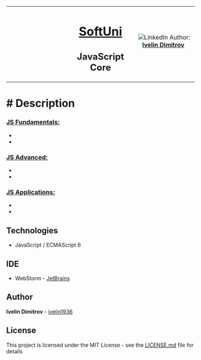 <table border="0" width="100%" cellspacing="1" cellpadding="3" align="center">
<tbody>
<tr>
<td align="center" width="33%"><img style="text-align: ce;" src="http://conf.softuni.bg/wp-content/uploads/2015/01/SoftUni-Logo-Flat_square-blue-300x235.png" alt="" /></td>
<td align="center" width="33%">
<h1><a href="https://softuni.bg/">SoftUni</a></h1>
<h2>JavaScript Core</h2>
</td>
<td align="center" width="33%"><img src="https://avatars1.githubusercontent.com/u/4662382?s=400&u=17bf06835f75e1935dabe4bb1b1c7ae7ab589da6&v=4" alt="" />
<img src="https://www.linkedin.com/favicon.ico" alt="LinkedIn" />
Author: 
<strong>
<a title="LinkedIn Ivelin DImitrov" href="https://www.linkedin.com/in/ivelin-dimitrov-42b13a151/" target="_blank">
Ivelin Dimitrov
</a>
</strong></p>
</td>
</tr>
</tbody>
</table>

<h1># Description</h1>

### [JS Fundamentals:](https://github.com/ivelin1936/JS-Core/tree/master/JS%20Fundamentals)
  - 
  - 
  
### [JS Advanced:](https://github.com/ivelin1936/JS-Core/tree/master/JS%20Advanced)
  - 
  - 
  
### [JS Applications:](https://github.com/ivelin1936/JS-Core/tree/master/JS%20Applications)
  - 
  - 

## Technologies

* JavaScript / ECMAScript 6   

## IDE 

* WebStorm - [JetBrains](https://www.jetbrains.com/webstorm/)

## Author

**Ivelin Dimitrov** - [ivelin1936](https://github.com/ivelin1936)

## License

This project is licensed under the MIT License - see the [LICENSE.md](LICENSE.md) file for details
